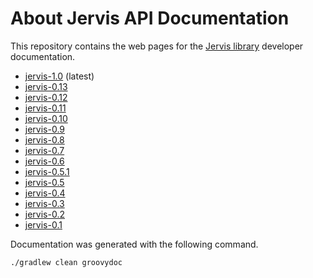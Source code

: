 # About Jervis API Documentation

This repository contains the web pages for the [Jervis library][jervis]
developer documentation.

* [jervis-1.0][1.0] (latest)
* [jervis-0.13][0.13]
* [jervis-0.12][0.12]
* [jervis-0.11][0.11]
* [jervis-0.10][0.10]
* [jervis-0.9][0.9]
* [jervis-0.8][0.8]
* [jervis-0.7][0.7]
* [jervis-0.6][0.6]
* [jervis-0.5.1][0.5.1]
* [jervis-0.5][0.5]
* [jervis-0.4][0.4]
* [jervis-0.3][0.3]
* [jervis-0.2][0.2]
* [jervis-0.1][0.1]

Documentation was generated with the following command.

    ./gradlew clean groovydoc

[jervis]: https://github.com/samrocketman/jervis

[1.0]: http://sam.gleske.net/jervis-api/1.0/
[0.13]: http://sam.gleske.net/jervis-api/0.13/
[0.12]: http://sam.gleske.net/jervis-api/0.12/
[0.11]: http://sam.gleske.net/jervis-api/0.11/
[0.10]: http://sam.gleske.net/jervis-api/0.10/
[0.9]: http://sam.gleske.net/jervis-api/0.9/
[0.8]: http://sam.gleske.net/jervis-api/0.8/
[0.7]: http://sam.gleske.net/jervis-api/0.7/
[0.6]: http://sam.gleske.net/jervis-api/0.6/
[0.5.1]: http://sam.gleske.net/jervis-api/0.5.1/
[0.5]: http://sam.gleske.net/jervis-api/0.5/
[0.4]: http://sam.gleske.net/jervis-api/0.4/
[0.3]: http://sam.gleske.net/jervis-api/0.3/
[0.2]: http://sam.gleske.net/jervis-api/0.2/
[0.1]: http://sam.gleske.net/jervis-api/0.1/
